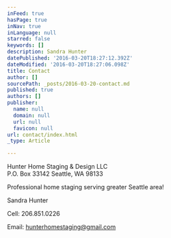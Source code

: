 ```yaml
---
inFeed: true
hasPage: true
inNav: true
inLanguage: null
starred: false
keywords: []
description: Sandra Hunter
datePublished: '2016-03-20T18:27:12.392Z'
dateModified: '2016-03-20T18:27:06.098Z'
title: Contact
author: []
sourcePath: _posts/2016-03-20-contact.md
published: true
authors: []
publisher:
  name: null
  domain: null
  url: null
  favicon: null
url: contact/index.html
_type: Article

---
```

Hunter Home Staging & Design LLC  
P.O. Box 33142 Seattle, WA 98133

Professional home staging serving greater Seattle area!

Sandra Hunter

Cell: 206.851.0226

Email: hunterhomestaging@gmail.com